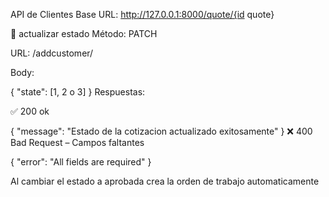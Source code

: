 API de Clientes
Base URL: http://127.0.0.1:8000/quote/{id quote}



🔹 actualizar estado
Método: PATCH

URL: /addcustomer/


Body:


{
  "state": [1, 2 o 3]
}
Respuestas:

✅ 200 ok

{
    "message": "Estado de la cotizacion actualizado exitosamente"
}
❌ 400 Bad Request – Campos faltantes


{ "error": "All fields are required" }


Al cambiar el estado a aprobada crea la orden de trabajo automaticamente
